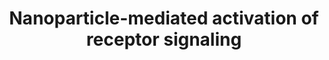 ---
annotations:
- type: Pathway Ontology
  value: signaling pathway
authors:
- Mkutmon
- Elisa
- Egonw
- MaintBot
communities:
- AOP
description: Nanoparticle-mediated activation of receptor signaling. Several NP formulations
  were shown to interact with cellular receptors such as the EGFR and integrins, inducing
  cellular phenotypes such as proliferation, apoptosis, differentiation, and migration.
  In lung epithelial cells, NPs interact with both EGFR and integrins, leading to
  cell proliferation via activation of PI3K and AKT. NPs were shown to activate the
  EGFR, leading in parallel to apoptosis and proliferation, and oncogenic Ras mutations
  might influence these effects. Interestingly, while integrin-mediated activation
  of ERK was instrumental for proliferation, apoptosis was mediated via activation
  of JNK. In addition, NPs (PM2.5) are able to bind the EGFR to activate the MAPK
  signaling cascade. Activation of ERK leads to the expression and secretion of the
  epidermal growth factor amphiregulin, thus forming an autocrine loop, which might
  be instrumental for sustained inflammatory responses. Nanoparticles are depicted
  as red circles.
last-edited: 2019-09-17
organisms:
- Bos taurus
redirect_from:
- /index.php/Pathway:WP3181
- /instance/WP3181
schema-jsonld:
- '@context': https://schema.org/
  '@id': https://wikipathways.github.io/pathways/WP3181.html
  '@type': Dataset
  creator:
    '@type': Organization
    name: WikiPathways
  description: Nanoparticle-mediated activation of receptor signaling. Several NP
    formulations were shown to interact with cellular receptors such as the EGFR and
    integrins, inducing cellular phenotypes such as proliferation, apoptosis, differentiation,
    and migration. In lung epithelial cells, NPs interact with both EGFR and integrins,
    leading to cell proliferation via activation of PI3K and AKT. NPs were shown to
    activate the EGFR, leading in parallel to apoptosis and proliferation, and oncogenic
    Ras mutations might influence these effects. Interestingly, while integrin-mediated
    activation of ERK was instrumental for proliferation, apoptosis was mediated via
    activation of JNK. In addition, NPs (PM2.5) are able to bind the EGFR to activate
    the MAPK signaling cascade. Activation of ERK leads to the expression and secretion
    of the epidermal growth factor amphiregulin, thus forming an autocrine loop, which
    might be instrumental for sustained inflammatory responses. Nanoparticles are
    depicted as red circles.
  keywords:
  - Migration
  - Inflammation
  - FN1
  - SRC
  - NRAS
  - GRB2
  - MAPK11
  - ITGA1
  - SOS1
  - MAPK12
  - KRAS
  - MAPK14
  - MAPK13
  - ROS
  - TLN1
  - MAPK8
  - HRAS
  - MAPK10
  - PTK2
  - AKT3
  - Differentiation
  - Apoptosis
  - EGFR
  - Angiogenesis
  - COL1A1
  - MAPK1
  - MAP2K1
  - PXN
  - AREG
  - MAP2K2
  - ITGB1
  - RAF1
  - MAPK9
  - PIK3CD
  - Proliferation
  license: CC0
  name: Nanoparticle-mediated activation of receptor signaling
seo: CreativeWork
title: Nanoparticle-mediated activation of receptor signaling
wpid: WP3181
---
